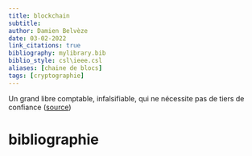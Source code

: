 ```yaml
---
title: blockchain
subtitle:
author: Damien Belvèze
date: 03-02-2022
link_citations: true
bibliography: mylibrary.bib
biblio_style: csl\ieee.csl
aliases: [chaine de blocs]
tags: [cryptographie]
---
```


Un grand libre comptable, infalsifiable, qui ne nécessite pas de tiers de confiance ([source](https://www.senat.fr/rap/r17-584/r17-584.html))






# bibliographie

